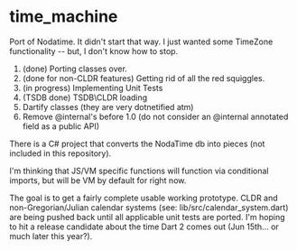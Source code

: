 # time_machine

Port of Nodatime.
It didn't start that way. I just wanted some TimeZone functionality -- but, I don't know how to stop.

1) (done) Porting classes over.
0) (done for non-CLDR features) Getting rid of all the red squiggles.
0) (in progress) Implementing Unit Tests
0) (TSDB done) TSDB\CLDR loading
0) Dartify classes (they are very dotnetified atm)
0) Remove @internal's before 1.0 (do not consider an @internal annotated field as a public API)

There is a C# project that converts the NodaTime db into pieces (not included in this repository).

I'm thinking that JS/VM specific functions will function via conditional imports, but will be VM by default for right now.

The goal is to get a fairly complete usable working prototype. CLDR and non-Gregorian/Julian calendar systems (see: lib/src/calendar_system.dart) are being
pushed back until all applicable unit tests are ported. I'm hoping to hit a release candidate about the time Dart 2 comes out (Jun 15th... or much later this year?).
